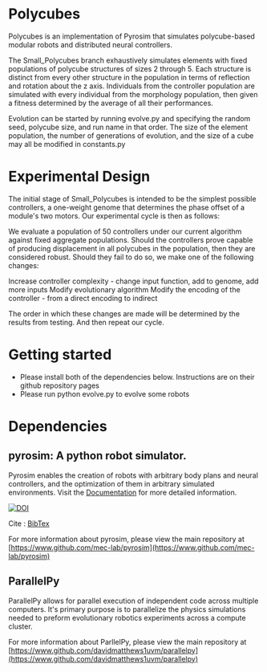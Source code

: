 
# Polycubes
Polycubes is an implementation of Pyrosim that simulates polycube-based modular robots and distributed neural controllers.

The Small_Polycubes branch exhaustively simulates elements with fixed populations of polycube structures of sizes 2 through 5. Each structure is distinct from every other structure in the population in terms of reflection and rotation about the z axis. Individuals from the controller population are simulated with every individual from the morphology population, then given a fitness determined by the average of all their performances.

Evolution can be started by running evolve.py and specifying the random seed, polycube size, and run name in that order. The size of the element population, the number of generations of evolution, and the size of a cube may all be modified in constants.py

# Experimental Design

The initial stage of Small_Polycubes is intended to be the simplest possible controllers, a one-weight genome that determines the phase offset of a module's two motors. Our experimental cycle is then as follows:

We evaluate a population of 50 controllers under our current algorithm against fixed aggregate populations. Should the controllers prove capable of producing displacement in all polycubes in the population, then they are considered robust. Should they fail to do so, we make one of the following changes:

  Increase controller complexity - change input function, add to genome, add more inputs
  Modify evolutionary algorithm
  Modify the encoding of the controller - from a direct encoding to indirect

The order in which these changes are made will be determined by the results from testing.
And then repeat our cycle.
  
# Getting started 
* Please install both of the dependencies below. Instructions are on their github repository pages
* Please run python evolve.py <Seed> to evolve some robots

# Dependencies
##  pyrosim: A python robot simulator. 

Pyrosim enables the creation of robots with arbitrary body plans
and neural controllers, and the optimization of them in arbitrary simulated
environments. Visit the [Documentation](https://mec-lab.github.io/pyrosim) for more detailed information.

[![DOI](https://zenodo.org/badge/168368037.svg)](https://zenodo.org/badge/latestdoi/168368037)

Cite : [BibTex](./pyrosim-bibtex.bib)

For more information about pyrosim, please view the main repository at [https://www.github.com/mec-lab/pyrosim](https://www.github.com/mec-lab/pyrosim)

## ParallelPy

ParallelPy allows for parallel execution of independent code across multiple computers.
It's primary purpose is to parallelize the physics simulations needed to preform evolutionary robotics experiments across a compute cluster.

For more information about ParllelPy, please view the main repository at [https://www.github.com/davidmatthews1uvm/parallelpy](https://www.github.com/davidmatthews1uvm/parallelpy)  

